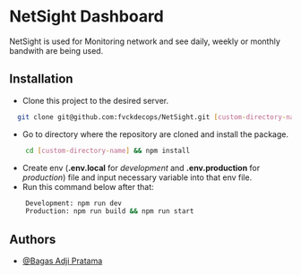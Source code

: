 # NetSight Dashboard

NetSight is used for Monitoring network and see daily, weekly or monthly bandwith  are being used.


## Installation

- Clone this project to the desired server.
```bash
  git clone git@github.com:fvckdecops/NetSight.git [custom-directory-name]
```  
- Go to directory where the repository are cloned and install the package.
```bash
    cd [custom-directory-name] && npm install
```
- Create env (**.env.local** for _development_ and **.env.production** for _production_) file and input necessary variable into that env file.
- Run this command below after that:
```bash
    Development: npm run dev
    Production: npm run build && npm run start
```
## Authors

- [@Bagas Adji Pratama](https://github.com/fvckdecops)